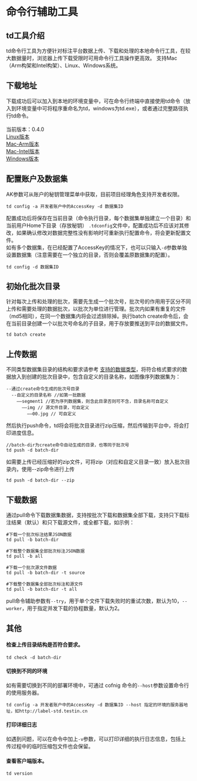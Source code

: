 # 命令行辅助工具

## td工具介绍
td命令行工具为方便针对标注平台数据上传、下载和处理的本地命令行工具，在较大数据量时，浏览器上传下载受限时可用命令行工具操作更高效。
支持Mac（Arm构架和Intel构架）、Linux、Windows系统。

## 下载地址 
下载成功后可以加入到本地的环境变量中，可在命令行终端中直接使用td命令（放入到环境变量中可将程序重命名为td，windows为td.exe），或者通过完整路径执行td命令。  
<br>
当前版本：0.4.0  
[Linux版本](https://github.com/codytan/td/releases/download/0.4.0/td_linux)  
[Mac-Arm版本](https://github.com/codytan/td/releases/download/0.4.0/td_mac_arm)  
[Mac-Intel版本](https://github.com/codytan/td/releases/download/0.4.0/td_mac_intel)  
[Windows版本](https://github.com/codytan/td/releases/download/0.4.0/td_win.exe)     

## 配置账户及数据集
AK参数可从账户的秘钥管理菜单中获取，目前项目经理角色支持开发者权限。 
```
td config -a 开发者账户中的AccessKey -d 数据集ID
```
配置成功后将保存在当前目录（命令执行目录，每个数据集单独建立一个目录）和当前用户Home下目录（存放秘钥） `.tdconfig`文件中，配置成功后不应该对其修改，如果确认修改对数据完整性没有影响时可重新执行配置命令，将会更新配置文件。   
如有多个数据集，在已经配置了AccessKey的情况下，也可以只输入`-d`参数单独设置数据集（注意需要在一个独立的目录，否则会覆盖原数据集的配置）。  
```
td config -d 数据集ID
```

## 初始化批次目录
针对每次上传和处理的批次，需要先生成一个批次号，批次号的作用用于区分不同上传和需要处理的数据批次，以批次为单位进行管理。批次内如果有重复的文件（md5相同），在同一个数据集内将会过滤排除掉。执行batch create命令后，会在当前目录创建一个以批次号命名的子目录，用于存放要推送到平台的数据文件。
```
td batch create 
```

## 上传数据
不同类型数据集目录的结构和要求请参考 [支持的数据类型](/dataset)，将符合格式要求的数据放入到创建的批次目录中，包含自定义的目录名称，如图像序列数据集为：  
```
--通过create命令生成的批次号目录
  --自定义的目录名称 //如第一批数据
    ——segment1 //若为序列数据集，则含此目录否则可不含，目录名称可自定义
      ——img // 源文件目录，可自定义
        ——00.jpg // 可自定义
```
然后执行push命令，td将会将批次目录进行zip压缩，然后传输到平台中，将会打印进度信息。
```
//batch-dir为create命令自动生成的目录，也等同于批次号
td push -d batch-dir
```
如需要上传已经压缩好的zip文件，可将zip（对应和自定义目录一致）放入批次目录内，使用--zip命令进行上传
```
td push -d batch-dir --zip 
```


## 下载数据
通过pull命令下载数据集数据，支持按批次下载和数据集全部下载，支持只下载标注结果（默认）和只下载源文件，或全都下载，如示例：
```
#下载一个批次标注结果JSON数据
td pull -b batch-dir

#下载整个数据集全部批次标注JSON数据
td pull -b all

#下载一个批次源文件数据
td pull -b batch-dir -t source

#下载整个数据集全部批次标注和源文件
td pull -b batch-dir -t all
```
pull命令辅助参数有`--try`，用于单个文件下载失败时的重试次数，默认为10，`--worker`，用于指定并发下载的协程数量，默认为2。  

## 其他
#### 检查上传目录结构是否符合要求。  
```
td check -d batch-dir
```

#### 切换到不同的环境
如有需要切换到不同的部署环境中，可通过 cofnig 命令的`--host`参数设置命令行的使用服务器。
```
td config -a 开发者账户中的AccessKey -d 数据集ID --host 指定的环境的服务器地址，如http://label-std.testin.cn
```

#### 打印详细日志
如遇到问题，可以在命令中加上`-v`参数，可以打印详细的执行日志信息，包括上传过程中的临时压缩包文件也会保留。  

#### 查看客户端版本。  
```
td version
```


